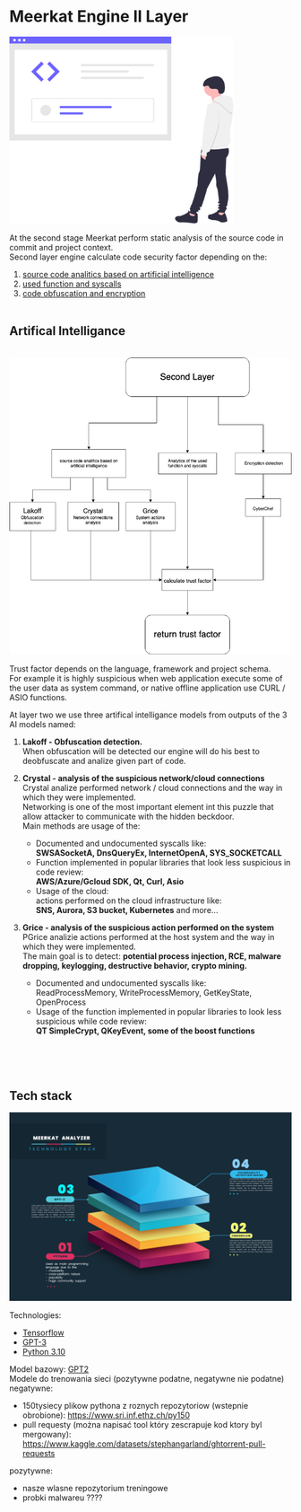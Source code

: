 # Meerkat Engine II Layer 

<img src="undraw_code_inspection_bdl7.svg" width=400>

At the second stage Meerkat perform static analysis of the source code in commit and project context.  
Second layer engine calculate code security factor depending on the: 
1. [source code analitics based on artificial intelligence](#Artifical_Intelligance)
2. [used function and syscalls](#functions_and_syscalls)
3. [code obfuscation and encryption](#obfuscation_and_encryption)
<br><br>

## Artifical Intelligance  
<br>
<img src="layer-II-diagram.png" width=700>  
<br>  

Trust factor depends on the language, framework and project schema.  
For example it is highly suspicious when web application execute some of the user data as system command, or native offline application use CURL / ASIO functions.  
  
At layer two we use three artifical intelligance models 
from outputs of the 3 AI models named:
1. **Lakoff - Obfuscation detection.**  
    When obfuscation will be detected our engine will do his
    best to deobfuscate and analize given part of code.  
      
2. **Crystal -  analysis of the suspicious network/cloud connections**  
    Crystal analize performed network / cloud connections and the way in which they were implemented.  
    Networking is one of the most important element int this puzzle that allow attacker to communicate with the hidden beckdoor.    
    Main methods are usage of the: 
    - Documented and undocumented syscalls like:  
    **SWSASocketA, DnsQueryEx, InternetOpenA, SYS_SOCKETCALL**
    - Function implemented in popular libraries that look less suspicious in code review:  
    **AWS/Azure/Gcloud SDK, Qt, Curl, Asio**
    - Usage of the cloud:  
    actions performed on the cloud infrastructure like:  
    **SNS, Aurora, S3 bucket, Kubernetes** and more...   

3. **Grice - analysis of the suspicious action performed on the system**   
    PGrice analizie actions performed at the host system and the way in which they were implemented.  
    The main goal is to detect: **potential process injection, RCE, malware dropping, keylogging, destructive behavior, crypto mining.** 
    - Documented and undocumented syscalls like:  
    ReadProcessMemory, WriteProcessMemory, GetKeyState, OpenProcess  
    - Usage of the function implemented in popular libraries to look less suspicious while code review:  
    **QT SimpleCrypt, QKeyEvent, some of the boost functions**

<br><br><br>
## Tech stack
![tech_stack](tech_stack.png)

Technologies:  
- [Tensorflow](https://www.tensorflow.org/)  
- [GPT-3](https://huggingface.co/)  
- [Python 3.10](https://www.python.org/)




Model bazowy: [GPT2](https://huggingface.co/gpt2)  
Modele do trenowania sieci (pozytywne podatne, negatywne nie podatne)  
negatywne:  
- 150tysiecy plikow pythona z roznych repozytoriow (wstepnie obrobione): https://www.sri.inf.ethz.ch/py150  
- pull requesty (można napisać tool który zescrapuje kod ktory byl mergowany): https://www.kaggle.com/datasets/stephangarland/ghtorrent-pull-requests  
  
pozytywne:  
- nasze wlasne repozytorium treningowe  
- probki malwareu ????  
